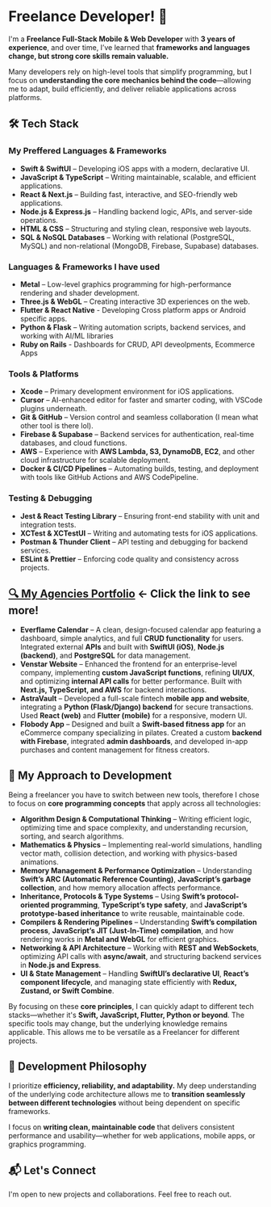 # Freelance Developer! 🚀

I'm a **Freelance Full-Stack Mobile & Web Developer** with **3 years of experience**, and over time, I’ve learned that **frameworks and languages change, but strong core skills remain valuable.**

Many developers rely on high-level tools that simplify programming, but I focus on **understanding the core mechanics behind the code**—allowing me to adapt, build efficiently, and deliver reliable applications across platforms.

## 🛠 Tech Stack

### **My Preffered Languages & Frameworks**  
- **Swift & SwiftUI** – Developing iOS apps with a modern, declarative UI.
- **JavaScript & TypeScript** – Writing maintainable, scalable, and efficient applications.
- **React & Next.js** – Building fast, interactive, and SEO-friendly web applications.  
- **Node.js & Express.js** – Handling backend logic, APIs, and server-side operations.
- **HTML & CSS** – Structuring and styling clean, responsive web layouts.  
- **SQL & NoSQL Databases** – Working with relational (PostgreSQL, MySQL) and non-relational (MongoDB, Firebase, Supabase) databases.

### **Languages & Frameworks I have used**
- **Metal** – Low-level graphics programming for high-performance rendering and shader development.
- **Three.js & WebGL** – Creating interactive 3D experiences on the web.
- **Flutter & React Native** - Developing Cross platform apps or Android specific apps.
- **Python & Flask** – Writing automation scripts, backend services, and working with AI/ML libraries
- **Ruby on Rails** - Dashboards for CRUD, API deveolpments, Ecommerce Apps

### **Tools & Platforms**  
- **Xcode** – Primary development environment for iOS applications.  
- **Cursor** – AI-enhanced editor for faster and smarter coding, with VSCode plugins underneath.
- **Git & GitHub** – Version control and seamless collaboration (I mean what other tool is there lol).
- **Firebase & Supabase** – Backend services for authentication, real-time databases, and cloud functions.  
- **AWS** – Experience with **AWS Lambda, S3, DynamoDB, EC2**, and other cloud infrastructure for scalable deployment.  
- **Docker & CI/CD Pipelines** – Automating builds, testing, and deployment with tools like GitHub Actions and AWS CodePipeline.  

### **Testing & Debugging**  
- **Jest & React Testing Library** – Ensuring front-end stability with unit and integration tests.  
- **XCTest & XCTestUI** – Writing and automating tests for iOS applications.  
- **Postman & Thunder Client** – API testing and debugging for backend services.  
- **ESLint & Prettier** – Enforcing code quality and consistency across projects.  

## [🔍 My Agencies Portfolio](https://www.iandesignwork.com/welcome) <- Click the link to see more!

- **Everflame Calendar** – A clean, design-focused calendar app featuring a dashboard, simple analytics, and full **CRUD functionality** for users. Integrated external **APIs** and built with **SwiftUI (iOS)**, **Node.js (backend)**, and **PostgreSQL** for data management.  
- **Venstar Website** – Enhanced the frontend for an enterprise-level company, implementing **custom JavaScript functions**, refining **UI/UX**, and optimizing **internal API calls** for better performance. Built with **Next.js, TypeScript, and AWS** for backend interactions.  
- **AstraVault** – Developed a full-scale fintech **mobile app and website**, integrating a **Python (Flask/Django) backend** for secure transactions. Used **React (web)** and **Flutter (mobile)** for a responsive, modern UI.  
- **Flobody App** – Designed and built a **Swift-based fitness app** for an eCommerce company specializing in pilates. Created a custom **backend with Firebase**, integrated **admin dashboards**, and developed in-app purchases and content management for fitness creators.  


## 📌 My Approach to Development  

Being a freelancer you have to switch between new tools, therefore I chose to focus on **core programming concepts** that apply across all technologies:  

- **Algorithm Design & Computational Thinking** – Writing efficient logic, optimizing time and space complexity, and understanding recursion, sorting, and search algorithms.  
- **Mathematics & Physics** – Implementing real-world simulations, handling vector math, collision detection, and working with physics-based animations.  
- **Memory Management & Performance Optimization** – Understanding **Swift’s ARC (Automatic Reference Counting)**, **JavaScript’s garbage collection**, and how memory allocation affects performance.  
- **Inheritance, Protocols & Type Systems** – Using **Swift’s protocol-oriented programming**, **TypeScript’s type safety**, and **JavaScript’s prototype-based inheritance** to write reusable, maintainable code.  
- **Compilers & Rendering Pipelines** – Understanding **Swift’s compilation process**, **JavaScript’s JIT (Just-In-Time) compilation**, and how rendering works in **Metal and WebGL** for efficient graphics.  
- **Networking & API Architecture** – Working with **REST and WebSockets**, optimizing API calls with **async/await**, and structuring backend services in **Node.js and Express**.  
- **UI & State Management** – Handling **SwiftUI’s declarative UI**, **React’s component lifecycle**, and managing state efficiently with **Redux, Zustand, or Swift Combine**.  

By focusing on these **core principles**, I can quickly adapt to different tech stacks—whether it's **Swift, JavaScript, Flutter, Python or beyond**. The specific tools may change, but the underlying knowledge remains applicable. This allows me to be versatile as a Freelancer for different projects.

## 🎯 Development Philosophy  

I prioritize **efficiency, reliability, and adaptability.** My deep understanding of the underlying code architecture allows me to **transition seamlessly between different technologies** without being dependent on specific frameworks.

I focus on **writing clean, maintainable code** that delivers consistent performance and usability—whether for web applications, mobile apps, or graphics programming.

## 📬 Let's Connect  

I'm open to new projects and collaborations. Feel free to reach out.
